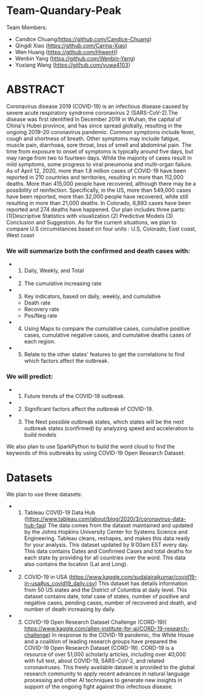 # Team-Quandary-Peak

Team Members:
- Candice Chuang(https://github.com/Candice-Chuang)
- Qingdi Xiao (https://github.com/Carina-Xiao)
- Wen Huang (https://github.com/HiwenH)
- Wenbin Yang (https://github.com/Wenbin-Yang)
- Yuxiang Wang (https://github.com/yuwa4103)

# ABSTRACT
Coronavirus disease 2019 (COVID-19) is an infectious disease caused by severe acute respiratory syndrome coronavirus 2 (SARS-CoV-2).The disease was first identified in December 2019 in Wuhan, the capital of China's Hubei province, and has since spread globally, resulting in the ongoing 2019–20 coronavirus pandemic. Common symptoms include fever, cough and shortness of breath. Other symptoms may include fatigue, muscle pain, diarrhoea, sore throat, loss of smell and abdominal pain. The time from exposure to onset of symptoms is typically around five days, but may range from two to fourteen days. While the majority of cases result in mild symptoms, some progress to viral pneumonia and multi-organ failure. As of April 12, 2020, more than 1.8 million cases of COVID-19 have been reported in 210 countries and territories, resulting in more than 112,000 deaths. More than 415,000 people have recovered, although there may be a possibility of reinfection. Specifically, in the US, more than 549,000 cases have been reported, more than 32,000 people have recovered, while still resulting in more than 21,000 deaths. In Colorado, 6,893 cases have been reported and 274 deaths have happened. 
Our plan includes three parts: (1)Descriptive Statistics with visualization (2) Predictive Models (3) Conclusion and Suggestion. As for the current situations, we plan to compare U.S circumstances based on four units : U.S, Colorado, East coast, West coast
### We will summarize both the confirmed and death cases with:
- 1.	Daily, Weekly, and Total 
- 2.	The cumulative increasing rate 
- 3.	Key indicators, based on daily, weekly, and cumulative
  -	Death rate
  -	Recovery rate
  -	Pos/Neg rate
- 4.	Using Maps to compare the cumulative cases, cumulative positive cases, cumulative negative cases, and cumulative deaths cases of each region.
- 5.	Relate to the other states’ features to get the correlations to find which factors affect the outbreak. 

### We will predict:

- 1.	Future trends of the COVID-19 outbreak. 
- 2.	Significant factors affect the outbreak of COVID-19.
- 3.	The Next possible outbreak states, which states will be the next outbreak states (confirmed) by analyzing speed and acceleration    to build models

We also plan to use SparkPython to build the word cloud to find the keywords of this outbreaks by using COVID-19 Open Research Dataset.

# Datasets
We plan to use three datasets:

- 1.	Tableau COVID-19 Data Hub (https://www.tableau.com/about/blog/2020/3/coronavirus-data-hub-faq)
The data comes from the dataset maintained and updated by the Johns Hopkins University Center for Systems Science and Engineering. Tableau cleans, reshapes, and makes this data ready for your analysis. This dataset updated by 9:00am EST every day. This data contains Dates and Confirmed Cases and total deaths for each state by providing for all countries over the word. This data also contains the location (Lat and Long).

- 2.	COVID-19 in USA (https://www.kaggle.com/sudalairajkumar/covid19-in-usa#us_covid19_daily.csv)
This dataset has details information from 50 US states and the District of Columbia at daily level. This dataset contains date, total case of states, number of positive and negative cases, pending cases, number of recovered and death, and number of death increasing by daily. 

- 3.	COVID-19 Open Research Dataset Challenge (CORD-19)( https://www.kaggle.com/allen-institute-for-ai/CORD-19-research-challenge)
In response to the COVID-19 pandemic, the White House and a coalition of leading research groups have prepared the COVID-19 Open Research Dataset (CORD-19). CORD-19 is a resource of over 51,000 scholarly articles, including over 40,000 with full text, about COVID-19, SARS-CoV-2, and related coronaviruses. This freely available dataset is provided to the global research community to apply recent advances in natural language processing and other AI techniques to generate new insights in support of the ongoing fight against this infectious disease.


